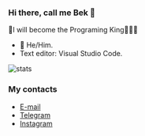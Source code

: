 ### Hi there, call me Bek 👋
👒I will become the Programing King👨🏽‍💻 

- 👦 He/Him.
- Text editor: Visual Studio Code.

![stats]

### My contacts
- [E-mail](bekslambek22@gmail.com)
- [Telegram](https://t.me/Wanderbeck)
- [Instagram](https://instagram.com/sbek22)

[stats]: https://github-readme-stats.vercel.app/api/top-langs/?username=MugiD&theme=onedark&layout=compact
